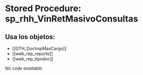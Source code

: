 # Stored Procedure: sp_rhh_VinRetMasivoConsultas

## Usa los objetos:
- [[GTH_DocImpMasCargo]]
- [[web_rep_reporte]]
- [[web_rep_tipodoc]]

*No code available.*
